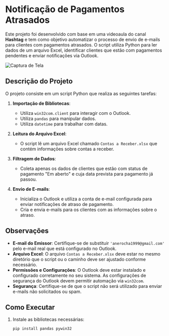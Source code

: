 # Notificação de Pagamentos Atrasados

Este projeto foi desenvolvido com base em uma videoaula do canal **Hashtag** e tem como objetivo automatizar o processo de envio de e-mails para clientes com pagamentos atrasados. O script utiliza Python para ler dados de um arquivo Excel, identificar clientes que estão com pagamentos pendentes e enviar notificações via Outlook.


![Captura de Tela](images/travel.PNG)


## Descrição do Projeto

O projeto consiste em um script Python que realiza as seguintes tarefas:

1. **Importação de Bibliotecas**:
   - Utiliza `win32com.client` para interagir com o Outlook.
   - Utiliza `pandas` para manipular dados.
   - Utiliza `datetime` para trabalhar com datas.

2. **Leitura do Arquivo Excel**:
   - O script lê um arquivo Excel chamado `Contas a Receber.xlsx` que contém informações sobre contas a receber.

3. **Filtragem de Dados**:
   - Coleta apenas os dados de clientes que estão com status de pagamento "Em aberto" e cuja data prevista para pagamento já passou.

4. **Envio de E-mails**:
   - Inicializa o Outlook e utiliza a conta de e-mail configurada para enviar notificações de atraso de pagamento.
   - Cria e envia e-mails para os clientes com as informações sobre o atraso.

## Observações

- **E-mail do Emissor**: Certifique-se de substituir `'anerocha1999@gmail.com'` pelo e-mail real que está configurado no Outlook.
- **Arquivo Excel**: O arquivo `Contas a Receber.xlsx` deve estar no mesmo diretório que o script ou o caminho deve ser ajustado conforme necessário.
- **Permissões e Configurações**: O Outlook deve estar instalado e configurado corretamente no seu sistema. As configurações de segurança do Outlook devem permitir automação via `win32com`.
- **Segurança**: Certifique-se de que o script não será utilizado para enviar e-mails não solicitados ou spam.

## Como Executar

1. Instale as bibliotecas necessárias:
   ```bash
   pip install pandas pywin32
